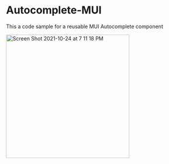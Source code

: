 # Autocomplete-MUI

This a code sample for a reusable MUI Autocomplete component 

<img width="337" alt="Screen Shot 2021-10-24 at 7 11 18 PM" src="https://user-images.githubusercontent.com/38842472/138616723-365e39e4-eaaf-45d5-b82a-35494704ef8c.png">

